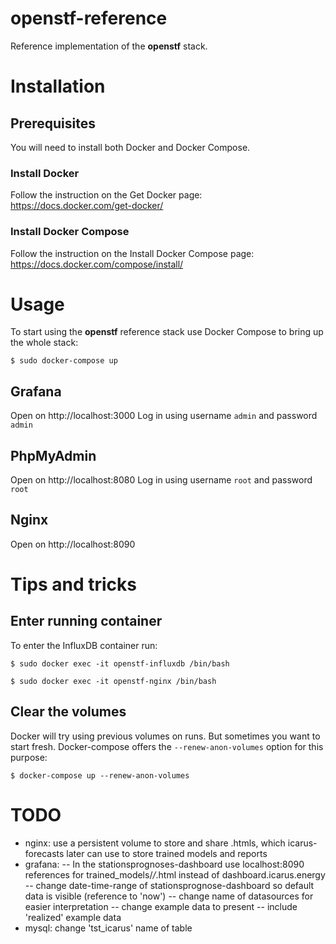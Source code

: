 
# openstf-reference

Reference implementation of the **openstf** stack.




# Installation

## Prerequisites

You will need to install both Docker and Docker Compose.

### Install Docker

Follow the instruction on the Get Docker page: https://docs.docker.com/get-docker/

### Install Docker Compose

Follow the instruction on the Install Docker Compose page: https://docs.docker.com/compose/install/

# Usage

To start using the **openstf** reference stack use Docker Compose to bring up the whole stack:

```shell
$ sudo docker-compose up
```

## Grafana

Open on http://localhost:3000
Log in using username `admin` and password `admin`

## PhpMyAdmin

Open on http://localhost:8080
Log in using username `root` and password `root`

## Nginx

Open on http://localhost:8090

# Tips and tricks

## Enter running container

To enter the InfluxDB container run:

```shell
$ sudo docker exec -it openstf-influxdb /bin/bash
```

```shell
$ sudo docker exec -it openstf-nginx /bin/bash
```

## Clear the volumes

Docker will try using previous volumes on runs. But sometimes you want to start fresh. Docker-compose offers the `--renew-anon-volumes` option for this purpose:

```
$ docker-compose up --renew-anon-volumes
```

# TODO
- nginx: use a persistent volume to store and share .htmls, which icarus-forecasts later can use to store trained models and reports
- grafana: 
-- In the stationsprognoses-dashboard use localhost:8090 references for trained_models/*/*.html instead of dashboard.icarus.energy
-- change date-time-range of stationsprognose-dashboard so default data is visible (reference to 'now')
-- change name of datasources for easier interpretation
-- change example data to present
-- include 'realized' example data
- mysql: change 'tst_icarus' name of table
